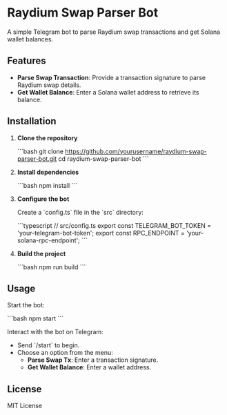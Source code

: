 # Raydium Swap Parser Bot

A simple Telegram bot to parse Raydium swap transactions and get Solana wallet balances.

## Features

- **Parse Swap Transaction**: Provide a transaction signature to parse Raydium swap details.
- **Get Wallet Balance**: Enter a Solana wallet address to retrieve its balance.

## Installation

1. **Clone the repository**

   \`\`\`bash
   git clone https://github.com/yourusername/raydium-swap-parser-bot.git
   cd raydium-swap-parser-bot
   \`\`\`

2. **Install dependencies**

   \`\`\`bash
   npm install
   \`\`\`

3. **Configure the bot**

   Create a \`config.ts\` file in the \`src\` directory:

   \`\`\`typescript
   // src/config.ts
   export const TELEGRAM_BOT_TOKEN = 'your-telegram-bot-token';
   export const RPC_ENDPOINT = 'your-solana-rpc-endpoint';
   \`\`\`

4. **Build the project**

   \`\`\`bash
   npm run build
   \`\`\`

## Usage

Start the bot:

\`\`\`bash
npm start
\`\`\`

Interact with the bot on Telegram:

- Send \`/start\` to begin.
- Choose an option from the menu:
  - **Parse Swap Tx**: Enter a transaction signature.
  - **Get Wallet Balance**: Enter a wallet address.

## License

MIT License